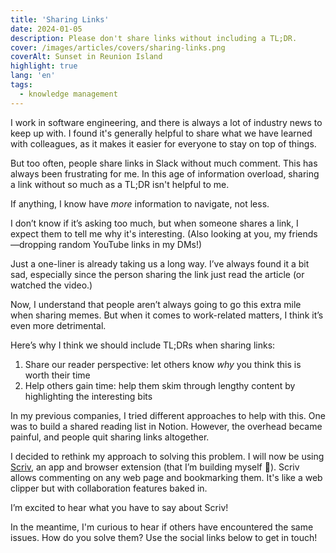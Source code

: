```yaml
---
title: 'Sharing Links'
date: 2024-01-05
description: Please don't share links without including a TL;DR.
cover: /images/articles/covers/sharing-links.png
coverAlt: Sunset in Reunion Island
highlight: true
lang: 'en'
tags:
  - knowledge management
---
```


I work in software engineering, and there is always a lot of industry news to keep up with. I found it's generally helpful to share what we have learned with colleagues, as it makes it easier for everyone to stay on top of things.

But too often, people share links in Slack without much comment. This has always been frustrating for me. In this age of information overload, sharing a link without so much as a TL;DR isn't helpful to me.

If anything, I know have _more_ information to navigate, not less.

I don’t know if it’s asking too much, but when someone shares a link, I expect them to tell me why it's interesting. (Also looking at you, my friends—dropping random YouTube links in my DMs!)

Just a one-liner is already taking us a long way. I’ve always found it a bit sad, especially since the person sharing the link just read the article (or watched the video.)

Now, I understand that people aren’t always going to go this extra mile when sharing memes. But when it comes to work-related matters, I think it’s even more detrimental.

Here’s why I think we should include TL;DRs when sharing links:

1. Share our reader perspective: let others know _why_ you think this is worth their time
2. Help others gain time: help them skim through lengthy content by highlighting the interesting bits

In my previous companies, I tried different approaches to help with this. One was to build a shared reading list in Notion. However, the overhead became painful, and people quit sharing links altogether.

I decided to rethink my approach to solving this problem. I will now be using [Scriv](https://scriv.co?ref=laurentcazanove.com), an app and browser extension (that I’m building myself 🥳). Scriv allows commenting on any web page and bookmarking them. It's like a web clipper but with collaboration features baked in.

I’m excited to hear what you have to say about Scriv!

In the meantime, I'm curious to hear if others have encountered the same issues. How do you solve them? Use the social links below to get in touch!
